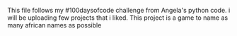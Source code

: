 This file follows my #100daysofcode challenge from Angela's python code. i will be uploading few projects that i liked. This project is a game to name as many african names as possible 
